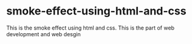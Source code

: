 # smoke-effect-using-html-and-css
This is the smoke effect using html and css. This is the part of web development and web desgin
